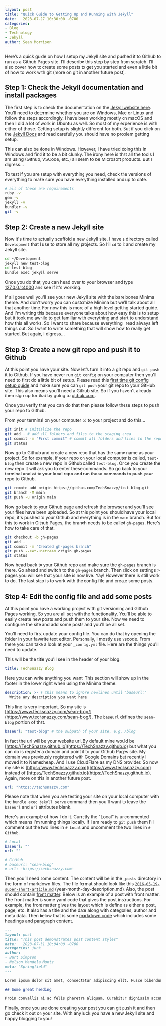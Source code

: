 ```yaml
---
layout: post
title: "Quick Guide to Getting Up and Running with Jekyll"
date:   2023-07-27 10:30:00 -0700
categories:
- Blog
- Technology
- Jekyll
author: Sean Morrison
---
```


Here’s a quick guide on how I setup my Jekyll site and pushed it to Github to run as a Github Pages site. I’ll describe this step by step from scratch. I’ll also cover how to create some posts to get you started and even a little bit of how to work with git (more on git in another future post).

## Step 1: Check the Jekyll documentation and install packages

The first step is to check the documentation on the [Jekyll website here](https://jekyllrb.com/). You’ll need to determine whether you are on Windows, Mac or Linux and follow the steps accordingly. I have been working mostly on macOS and then I did a lot of work in Ubuntu as well. So most of my experience is with either of those. Getting setup is slightly different for both. But if you click on the [Jekyll Docs](https://jekyllrb.com/docs/) and read carefully you should have no problem getting setup.

This can also be done in Windows. However, I have tried doing this in Windows and find it to be a bit clunky. The irony here is that all the tools I am using (Github, VSCode, etc.) all seem to be Microsoft products. But I digress...

To test if you are setup with everything you need, check the versions of everything to make sure you have everything installed and up to date.

```bash
# all of these are requirements
ruby -v
gem -v
jekyll -v
bundler -v
git -v
```

## Step 2: Create a new Jekyll site

Now it's time to actually scaffold a new Jekyll site. I have a directory called `Development` that I use to store all my projects. So I’ll `cd` to it and create my Jekyll site.

```bash
cd ~/Development
jekyll new test-blog
cd test-blog
bundle exec jekyll serve
```

Once you do that, you can head over to your browser and type [127.0.0.1:4000](https://127.0.0.1:4000) and see if it's working.

If all goes well you'll see your new Jekyll site with the bare bones Minima theme. And don't worry you can customize Minima but we'll talk about all that another time. For now this is more of a high level getting started guide. And I'm writing this because everyone talks about how easy this is to setup but it took me awhile to get familiar with everything and start to understand how this all works. So I want to share because everything I read always left things out. So I want to write something that will show how to really get started. But again, I digress...

## Step 3: Create a new git repo and push it to Github

At this point you have your site. Now let’s turn it into a git repo and `git push` it to Github. If you have never run `git config` on your computer then you'll need to first do a little bit of setup. Please read this [first time git config setup guide](https://git-scm.com/book/en/v2/Getting-Started-First-Time-Git-Setup) and make sure you can `git push` your git repo to your GitHub site. This also means you'll need a Github site. So if you haven't already then sign up for that by going to [github.com](https://www.github.com).

Once you verify that you can do that then please follow these steps to push your repo to Github.

From your terminal on your computer `cd` to your project and do this...
```bash
git init # initialize the repo
git add . # add all folders and files to the staging area
git commit -m "First commit" # commit all folders and files to the repo
git status
```

Now go to Github and create a new repo that has the same name as your project. So for example, if your repo on your local computer is called, `test-blog` then create a new repo in Github called `test-blog`. Once you create the new repo it will ask you to enter these commands. So go back to your terminal and `cd` to your local repo and run these commands to push your repo to Github.
```bash
git remote add origin https://github.com/TechSnazzy/test-blog.git
git branch -M main
git push -u origin main
```

Now go back to your Github page and refresh the browser and you'll see your files have been uploaded. So at this point you should have your local repo, it's pushed to your Github and everything is in the `main` branch. But for this to work in Github Pages, the branch needs to be called `gh-pages`. Here's how to take care of that.
```bash
git checkout -b gh-pages
git add .
git commit -m "Created gh-pages branch"
git push --set-upstream origin gh-pages
git status
```

Now head back to your Github repo and make sure the `gh-pages` branch is there. Go ahead and switch to the `gh-pages` branch. Then click on settings > pages you will see that your site is now live. Yay! However there is still work to do. The last step is to work with the config file and create some posts.

## Step 4: Edit the config file and add some posts

At this point you have a working project with git versioning and Github Pages working. So you are all set with the functionality. You'll be able to easily create new posts and push them to your site. Now we need to configure the site and add some posts and you’ll be all set. 

You’ll need to first update your config file. You can do that by opening the folder in your favorite text editor. Personally, I mostly use vscode. From there you can take a look at your `_config.yml` file. Here are the things you'll need to update.

This will be the title you'll see in the header of your blog.
```yaml
title: TechSnazzy Blog
```

Here you can write anything you want. This section will show up in the footer in the lower right when using the Minima theme.
```yaml
description: >- # this means to ignore newlines until "baseurl:"
  Write any description you want here
```

This line is very important. So my site is [https://www.techsnazzy.com/sean-blog/](https://www.techsnazzy.com/sean-blog/). The `baseurl` defines the `sean-blog` portion of that.
```yaml
baseurl: "test-blog" # the subpath of your site, e.g. /blog
```

In fact the url will be your website url. By default mine would be [https://TechSnazzy.github.io](https://TechSnazzy.github.io) but what you can do is register a domain and point it to your Github Pages site. My domain was previously registered with Google Domains but recently I moved it to Namecheap. And I use CloudFlare as my DNS provider. So now my site is [https://www.techsnazzy.com](https://www.techsnazzy.com) instead of [https://TechSnazzy.github.io](https://TechSnazzy.github.io). Again, more on this in another future post.
```yaml
url: "https://techsnazzy.com"
```

Please note that when you are testing your site on your local computer with the `bundle exec jekyll serve` command then you'll want to leave the `baseurl` and `url` attributes blank.

Here's an example of how I do it. Curretly the "Local" is uncommented which means I'm running things locally. If I am ready to `git push` them I'll comment out the two lines in `# Local` and uncomment the two lines in `# Github`.

```yaml
# Local
baseurl: ""
url: ""

# GitHub
# baseurl: "sean-blog"
# url: "https://techsnazzy.com"
```

Then you’ll need some content. The content will be in the `_posts` directory in the form of markdown files. The file format should look like this [`2016-05-19-super-short-article.md`](http://2016-05-19-super-short-article.md/) (year-month-day-description.md). Also, the post should contain [front matter](https://jekyllrb.com/docs/front-matter/). Below is an example of a post with front matter. The front matter is some yaml code that gives the post instructions. For example, the front matter gives the layout which is define as either a post, page, etc. It also has a title and the date along with categories, author and meta data. Then below that is some [markdown code](https://www.markdownguide.org/getting-started/) which includes some headings and paragraph content.

```markdown
---
layout: post
title: "This post demonstrates post content styles"
date:   2023-07-31 10:04:00 -0700
categories: junk
author:
- Bart Simpson
- Nelson Mandela Muntz
meta: "Springfield"
---

Lorem ipsum dolor sit amet, consectetur adipiscing elit. Fusce bibendum neque eget nunc mattis eu sollicitudin enim tincidunt. Vestibulum lacus tortor, ultricies id dignissim ac, bibendum in velit.

## Some great heading

Proin convallis mi ac felis pharetra aliquam. Curabitur dignissim accumsan rutrum. In arcu magna, aliquet vel pretium et, molestie et arcu.
```

Finally, once you are done creating your post you can git push it and then go check it out on your site. With any luck you have a new Jekyll site and happy blogging to you!